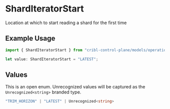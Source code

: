 # ShardIteratorStart

Location at which to start reading a shard for the first time

## Example Usage

```typescript
import { ShardIteratorStart } from "cribl-control-plane/models/operations";

let value: ShardIteratorStart = "LATEST";
```

## Values

This is an open enum. Unrecognized values will be captured as the `Unrecognized<string>` branded type.

```typescript
"TRIM_HORIZON" | "LATEST" | Unrecognized<string>
```